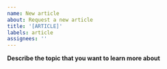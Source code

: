 ```yaml
---
name: New article
about: Request a new article
title: '[ARTICLE]'
labels: article
assignees: ''
---
```


**Describe the topic that you want to learn more about**
